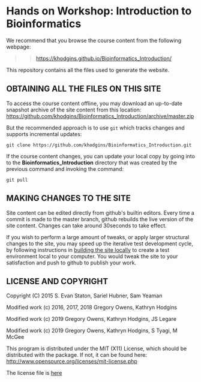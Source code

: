 Hands on Workshop: Introduction to Bioinformatics
=======

We recommend that you browse the course content from the following webpage:

>> https://khodgins.github.io/Bioinformatics_Introduction/


This repository contains all the files used to generate the website.

## OBTAINING ALL THE FILES ON THIS SITE

To access the course content offline, you may download an up-to-date
snapshot archive of the site content from this location:
https://github.com/khodgins/Bioinformatics_Introduction/archive/master.zip

But the recommended approach is to use `git` which tracks changes and supports incremental updates:

    git clone https://github.com/khodgins/Bioinformatics_Introduction.git

If the course content changes, you can update your local copy by going into to the **Bioinformatics_Introduction** directory that was created by the previous command and invoking the command:

    git pull

## MAKING CHANGES TO THE SITE

Site content can be edited directly from github's builtin
editors. Every time a commit is made to the master branch, github
rebuilds the live version of the site content. Changes can take around
30seconds to take effect.

If you wish to perform a large amount of tweaks, or apply larger
structural changes to the site, you may speed up the iterative test
development cycle, by following instructions in [building the site
locally](./build-site-locally.md) to create a test environment local
to your computer. You would tweak the site to your satisfaction and
push to github to publish your work.

## LICENSE AND COPYRIGHT

Copyright (C) 2015 S. Evan Staton, Sariel Hubner, Sam Yeaman

Modified work (c) 2016, 2017, 2018 Gregory Owens, Kathryn Hodgins

Modified work (c) 2019 Gregory Owens, Kathryn Hodgins, JS Legare

Modified work (c) 2019 Gregory Owens, Kathryn Hodgins, S Tyagi, M McGee

This program is distributed under the MIT (X11) License, which should
be distributed with the package. If not, it can be found here:
http://www.opensource.org/licenses/mit-license.php

The license file is [here](./LICENSE)
